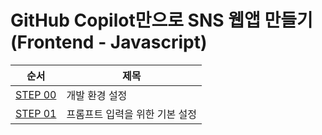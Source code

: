 # GitHub Copilot만으로 SNS 웹앱 만들기(Frontend - Javascript)

| 순서                    | 제목                           |
| ----------------------- | ------------------------------ |
| [STEP 00](./step-00.md) | 개발 환경 설정                 |
| [STEP 01](./step-01.md) | 프롬프트 입력을 위한 기본 설정 |